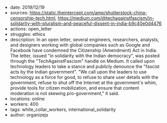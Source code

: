 - date: 2019/12/19
- sources: https://static.theintercept.com/amp/shutterstock-china-censorship-tech.html, https://medium.com/@techagainstfascism/in-solidarity-with-pluralism-and-peaceful-dissent-in-india-b9c40e0d4476
- actions: open_letter
- struggles: ethics
- description: In an open letter, several engineers, researchers, analysts, and designers working with global companies such as Google and Facebook have condemned the Citizenship (Amendment) Act in India. The letter, issued "in solidarity with the Indian democracy", was posted through the "TechAgainstFascism" handle on Medium. It called upon technology leaders to take a stance and publicly denounce the "fascist acts by the Indian government". "We call upon the leaders to use technology as a force for good, to refuse to share user details with the government, refuse to shut off the Internet at the government's whim, provide tools for citizen mobilization, and ensure that content moderation is not skewing pro-government," it said.
- locations: online
- workers: 400
- tags: white_collar_workers, international_solidarity
- author: organizejs
